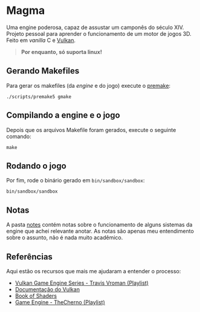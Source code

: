 # Magma

Uma engine poderosa, capaz de assustar um camponês do século XIV. Projeto pessoal para aprender o funcionamento de um motor de jogos 3D. Feito em _vanilla_ C e [Vulkan](https://www.vulkan.org/).

> **Por enquanto, só suporta linux!**

## Gerando Makefiles

Para gerar os makefiles (da _engine_ e do jogo) execute o [premake](https://premake.github.io/):

```
./scripts/premake5 gmake
```

## Compilando a engine e o jogo

Depois que os arquivos Makefile foram gerados, execute o seguinte comando:

```
make
```

## Rodando o jogo

Por fim, rode o binário gerado em `bin/sandbox/sandbox`:

```
bin/sandbox/sandbox
```

## Notas

A pasta [notes](notes) contém notas sobre o funcionamento de alguns sistemas da engine que achei relevante anotar. As notas são apenas meu entendimento sobre o assunto, não é nada muito acadêmico.

## Referências

Aqui estão os recursos que mais me ajudaram a entender o processo:

- [Vulkan Game Engine Series - Travis Vroman (Playlist)](https://www.youtube.com/playlist?list=PLv8Ddw9K0JPg1BEO-RS-0MYs423cvLVtj)
- [Documentação do Vulkan](https://registry.khronos.org/vulkan/specs/1.3-extensions/html/vkspec.html)
- [Book of Shaders](https://thebookofshaders.com/)
- [Game Engine - TheCherno (Playlist)](https://www.youtube.com/playlist?list=PLlrATfBNZ98dC-V-N3m0Go4deliWHPFwT)

